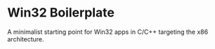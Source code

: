 # Win32 Boilerplate
A minimalist starting point for Win32 apps in C/C++ targeting the x86 architecture.
